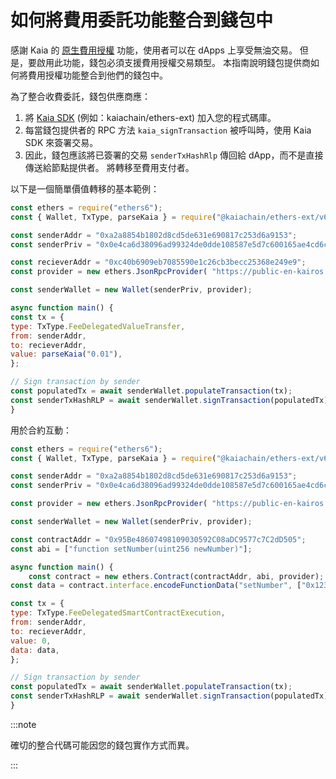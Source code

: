 # 如何將費用委託功能整合到錢包中

感謝 Kaia 的 [原生費用授權](https://docs.kaia.io/build/transactions/fee-delegation/) 功能，使用者可以在 dApps 上享受無油交易。 但是，要啟用此功能，錢包必須支援費用授權交易類型。 本指南說明錢包提供商如何將費用授權功能整合到他們的錢包中。

為了整合收費委託，錢包供應商應：

1. 將 [Kaia SDK](https://github.com/kaiachain/kaia-sdk) (例如：kaiachain/ethers-ext) 加入您的程式碼庫。
2. 每當錢包提供者的 RPC 方法 `kaia_signTransaction` 被呼叫時，使用 Kaia SDK 來簽署交易。
3. 因此，錢包應該將已簽署的交易 `senderTxHashRlp` 傳回給 dApp，而不是直接傳送給節點提供者。 將轉移至費用支付者。

以下是一個簡單價值轉移的基本範例：

```javascript
const ethers = require("ethers6"); 
const { Wallet, TxType, parseKaia } = require("@kaiachain/ethers-ext/v6"); 

const senderAddr = "0xa2a8854b1802d8cd5de631e690817c253d6a9153"; 
const senderPriv = "0x0e4ca6d38096ad99324de0dde108587e5d7c600165ae4cd6c2462c597458c2b8"; 

const recieverAddr = "0xc40b6909eb7085590e1c26cb3becc25368e249e9"; 
const provider = new ethers.JsonRpcProvider( "https://public-en-kairos.node.kaia.io" ); 

const senderWallet = new Wallet(senderPriv, provider); 

async function main() { 
const tx = {
type: TxType.FeeDelegatedValueTransfer, 
from: senderAddr, 
to: recieverAddr, 
value: parseKaia("0.01"), 
}; 

// Sign transaction by sender
const populatedTx = await senderWallet.populateTransaction(tx); 
const senderTxHashRLP = await senderWallet.signTransaction(populatedTx); console.log("senderTxHashRLP", senderTxHashRLP); 
}
```

用於合約互動：

```javascript
const ethers = require("ethers6"); 
const { Wallet, TxType, parseKaia } = require("@kaiachain/ethers-ext/v6"); 

const senderAddr = "0xa2a8854b1802d8cd5de631e690817c253d6a9153"; 
const senderPriv = "0x0e4ca6d38096ad99324de0dde108587e5d7c600165ae4cd6c2462c597458c2b8"; 

const provider = new ethers.JsonRpcProvider( "https://public-en-kairos.node.kaia.io" ); 

const senderWallet = new Wallet(senderPriv, provider); 

const contractAddr = "0x95Be48607498109030592C08aDC9577c7C2dD505";
const abi = ["function setNumber(uint256 newNumber)"];

async function main() {
	const contract = new ethers.Contract(contractAddr, abi, provider);
const data = contract.interface.encodeFunctionData("setNumber", ["0x123"]);

const tx = {
type: TxType.FeeDelegatedSmartContractExecution, 
from: senderAddr,
to: recieverAddr, 
value: 0, 
data: data,
}; 

// Sign transaction by sender
const populatedTx = await senderWallet.populateTransaction(tx); 
const senderTxHashRLP = await senderWallet.signTransaction(populatedTx); console.log("senderTxHashRLP", senderTxHashRLP); 
}
```

:::note

確切的整合代碼可能因您的錢包實作方式而異。

:::